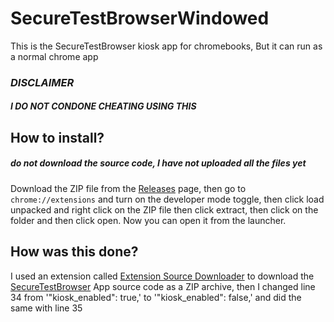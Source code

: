 # SecureTestBrowserWindowed

This is the SecureTestBrowser kiosk app for chromebooks, But it can run as a normal chrome app

### ***DISCLAIMER***
#### ***I DO NOT CONDONE CHEATING USING THIS***

## How to install?
##### ***do not download the source code, I have not uploaded all the files yet***
Download the ZIP file from the [Releases](https://github.com/crossjbly/SecureTestBrowserWindowed/releases) page, then go to `chrome://extensions` and turn on the developer mode toggle, then click load unpacked and right click on the ZIP file then click extract, then click on the folder and then click open. Now you can open it from the launcher.

## How was this done?
I used an extension called [Extension Source Downloader](https://chromewebstore.google.com/detail/extension-source-download/dlbdalfhhfecaekoakmanjflmdhmgpea) to download the [SecureTestBrowser](https://chromewebstore.google.com/detail/securetestbrowser/hblfbmjdaalalhifaajnnodlkiloengc) App source code as a ZIP archive, then I changed line 34 from '"kiosk_enabled": true,' to '"kiosk_enabled": false,' and did the same with line 35
